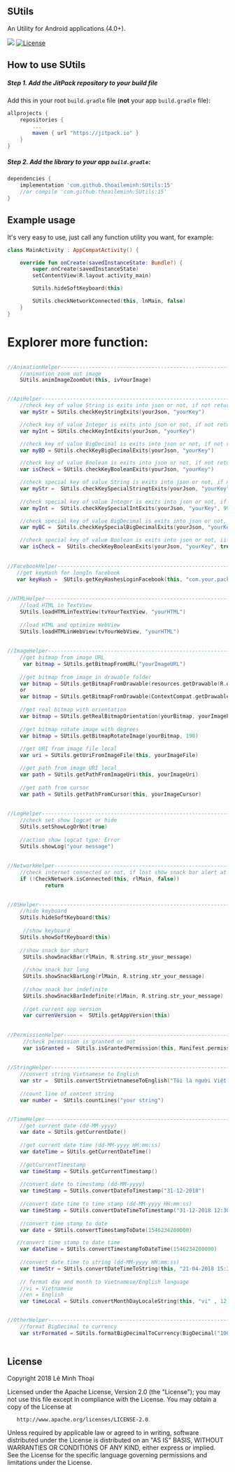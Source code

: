 ## SUtils
An Utility for Android applications (4.0+).

[![](https://jitpack.io/v/thoaileminh/SUtils.svg)](https://jitpack.io/#thoaileminh/SUtils)
[![License](https://img.shields.io/badge/License-Apache%202.0-blue.svg)](https://opensource.org/licenses/Apache-2.0)


## How to use SUtils

##### Step 1. Add the JitPack repository to your build file
Add this in your root `build.gradle` file (**not** your app `build.gradle` file):

```gradle
allprojects {
    repositories {
        ...
        maven { url "https://jitpack.io" }
    }
}
```

##### Step 2. Add the library to your app `build.gradle`:

```gradle
dependencies {
    implementation 'com.github.thoaileminh:SUtils:15'
    //or compile 'com.github.thoaileminh:SUtils:15'
}
```


## Example usage
It's very easy to use, just call any function utility you want, for example:

```kotlin
class MainActivity : AppCompatActivity() {

    override fun onCreate(savedInstanceState: Bundle?) {
        super.onCreate(savedInstanceState)
        setContentView(R.layout.activity_main)

        SUtils.hideSoftKeyboard(this)

        SUtils.checkNetworkConnected(this, lnMain, false)
    }
}

```


# Explorer more function:
```kotlin

//AnimationHelper-------------------------------------------------------------------------
    //animation zoom out image
    SUtils.animImageZoomOut(this, ivYourImage)


//ApiHelper-------------------------------------------------------------------------------
    //check key of value String is exits into json or not, if not return null
    var myStr = SUtils.checkKeyStringExits(yourJson, "yourKey")

    //check key of value Integer is exits into json or not, if not return 0
    var myInt = SUtils.checkKeyIntExits(yourJson, "yourKey")

    //check key of value BigDecimal is exits into json or not, if not return 0
    var myBD = SUtils.checkKeyBigDecimalExits(yourJson, "yourKey")

    //check key of value Boolean is exits into json or not, if not return false
    var isCheck = SUtils.checkKeyBooleanExits(yourJson, "yourKey")

    //check special key of value String is exits into json or not, if not return special value
    var myStr =  SUtils.checkKeySpecialStringtExits(yourJson, "yourKey", "yourSpecialValue")
   
    //check special key of value Integer is exits into json or not, if not return special value
    var myInt =  SUtils.checkKeySpecialIntExits(yourJson, "yourKey", 999)

    //check special key of value BigDecimal is exits into json or not, if not return special value
    var myBC =  SUtils.checkKeySpecialBigDecimalExits(yourJson, "yourKey", BigDecimal("999"))

    //check special key of value Boolean is exits into json or not, iif not return special value
    var isCheck =  SUtils.checkKeyBooleanExits(yourJson, "yourKey", true)
 
 
//FacebookHelper--------------------------------------------------------------------------
   //get keyHash for longIn facebook
   var keyHash =  SUtils.getKeyHashesLoginFacebook(this, "com.your.packagename")
   
   
//HTMLHelper------------------------------------------------------------------------------
    //load HTML in TextView
    SUtils.loadHTMLinTextView(tvYourTextView, "yourHTML")
    
    //load HTML and optimize WebView
    SUtils.loadHTMLinWebView(tvYourWebView, "yourHTML")
    
    
//ImageHelper-----------------------------------------------------------------------------   
    //get bitmap from image URL
     var bitmap = SUtils.getBitmapFromURL("yourImageURL")
     
    //get bitmap from image in drawable folder
    var bitmap = SUtils.getBitmapFromDrawable(resources.getDrawable(R.drawable.ic_launcher))
    or
    var bitmap = SUtils.getBitmapFromDrawable(ContextCompat.getDrawable(this, R.drawable.ic_launcher)!!)
    
    //get real bitmap with orientation
    var bitmap = SUtils.getRealBitmapOrientation(yourBitmap, yourImagePath)
    
    //get bitmap rotate image with degrees
    var bitmap = SUtils.getBitmapRotateImage(yourBitmap, 190)
   
    //get URI from image file local
    var uri = SUtils.getUriFromImageFile(this, yourImageFile)

    //get path from image URI local
    var path = SUtils.getPathFromImageUri(this, yourImageUri)
   
    //get path from cursor
    var path = SUtils.getPathFromCursor(this, yourImageCursor)
   
   
//LogHelper-------------------------------------------------------------------------------
    //check set show logcat or hide
    SUtils.setShowLogOrNot(true)
    
    //action show logcat type: Error
    SUtils.showLog("your message")
    
    
//NetworkHelper---------------------------------------------------------------------------
    //check internet connected or not, if lost show snack bar alert at view your set
    if (!CheckNetwork.isConnected(this, rlMain, false))
            return
            

//OSHelper--------------------------------------------------------------------------------
    //hide keyboard
    SUtils.hideSoftKeyboard(this)
    
     //show keyboard
    SUtils.showSoftKeyboard(this)
    
    //show snack bar short
     SUtils.showSnackBar(rlMain, R.string.str_your_message)
     
     //show snack bar long
     SUtils.showSnackBarLong(rlMain, R.string.str_your_message)
     
     //show snack bar indefinite
     SUtils.showSnackBarIndefinite(rlMain, R.string.str_your_message)
      
     //get current app version
     var currenVersion =  SUtils.getAppVersion(this)
    
    
//PermissionHelper------------------------------------------------------------------------
     //check permission is granted or not
     var isGranted =  SUtils.isGrantedPermission(this, Manifest.permission.CAMERA)
     
     
//StringHelper----------------------------------------------------------------------------
    //convert string Vietnamese to English
    var str =  SUtils.convertStrVietnameseToEnglish("Tôi là người Việt Nam")
    
    //count line of content string
    var number =  SUtils.countLines("your string")


//TimeHelper------------------------------------------------------------------------------
    //get current date (dd-MM-yyyy)
    var date = SUtils.getCurrentDate()
    
    //get current date time (dd-MM-yyyy HH:mm:ss)
    var dateTime = SUtils.getCurrentDateTime()
    
    //getCurrentTimestamp
    var timeStamp = SUtils.getCurrentTimestamp()
    
    //convert date to timestamp (dd-MM-yyyy)
    var timeStamp = SUtils.convertDateToTimestamp("31-12-2018")
    
    //convert date time to time stamp (dd-MM-yyyy HH:mm:ss)
    var timeStamp = SUtils.convertDateTimeToTimestamp("31-12-2018 12:30:00")
    
    //convert time stamp to date
    var date = SUtils.convertTimestampToDate(1546234200000)

   //convert time stamp to date time
    var dateTime = SUtils.convertTimestampToDateTime(1546234200000)
    
    //convert date time to string (dd-MM-yyyy HH:mm:ss)
    var timeStr = SUtils.convertDateTimeToString(this, "21-04-2018 15:30:00")
    
    // format day and month to Vietnamese/English language
    //vi = Vietnamese
    //en = English
    var timeLocal = SUtils.convertMonthDayLocaleString(this, "vi" , 12, 31)


//OtherHelper-----------------------------------------------------------------------------
    //format BigDecimal to currency
    var strFormated = SUtils.formatBigDecimalToCurrency(BigDecimal("10000000"))
    
```



## License

Copyright 2018 Lê Minh Thoại

   Licensed under the Apache License, Version 2.0 (the "License");
   you may not use this file except in compliance with the License.
   You may obtain a copy of the License at

       http://www.apache.org/licenses/LICENSE-2.0

   Unless required by applicable law or agreed to in writing, software
   distributed under the License is distributed on an "AS IS" BASIS,
   WITHOUT WARRANTIES OR CONDITIONS OF ANY KIND, either express or implied.
   See the License for the specific language governing permissions and limitations under the License.
